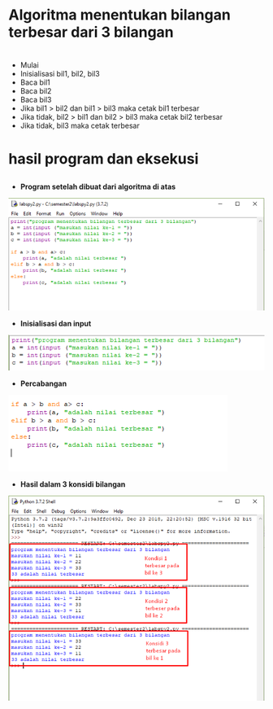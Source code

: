 # Algoritma menentukan bilangan terbesar dari 3 bilangan <h1>

* Mulai
* Inisialisasi bil1, bil2, bil3
* Baca bil1
* Baca bil2
* Baca bil3
* Jika bil1 > bil2 dan bil1 > bil3 maka cetak bil1 terbesar
* Jika tidak, bil2 > bil1 dan bil2 > bil3 maka cetak bil2 terbesar
* Jika tidak, bil3 maka cetak terbesar

# hasil program dan eksekusi <h2>
* **Program setelah dibuat dari algoritma di atas**

![GitHub Logo](7.png)

* **Inisialisasi dan input**

![GitHub Logo](2.png)

* **Percabangan** 

![GitHub Logo](3.png)

* **Hasil dalam 3 konsidi bilangan**

![GitHub Logo](hasil.png)

